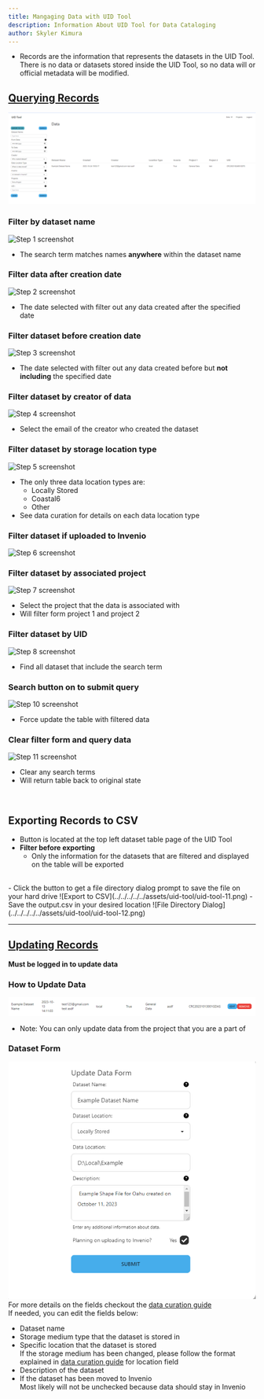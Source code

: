 ```yaml
---
title: Mangaging Data with UID Tool
description: Information About UID Tool for Data Cataloging
author: Skyler Kimura
---
```


- Records are the information that represents the datasets in the UID Tool. There is no data or datasets stored inside the UID Tool, so no data will or official metadata will be modified. 


## <a href="https://coastal5.soest.hawaii.edu/uid-tool/data/" target="_blank">Querying Records</a>

![UID Tool](../../../../../assets/uid-tool/uid-tool-15.png)

### Filter by dataset name
![Step 1 screenshot](https://images.tango.us/workflows/7c62f4ed-48f1-4ed0-91d7-117698440824/steps/67c89559-07f2-45e5-b3bf-38e6f7f2b792/dd297fdd-98ba-4ea3-b512-923d46a9f3ad.png?crop=focalpoint&fit=crop&fp-x=0.0834&fp-y=0.1779&fp-z=2.2450&w=1200&border=2%2CF4F2F7&border-radius=8%2C8%2C8%2C8&border-radius-inner=8%2C8%2C8%2C8&blend-align=bottom&blend-mode=normal&blend-x=0&blend-w=1200&blend64=aHR0cHM6Ly9pbWFnZXMudGFuZ28udXMvc3RhdGljL21hZGUtd2l0aC10YW5nby13YXRlcm1hcmstdjIucG5n&mark-x=29&mark-y=296&m64=aHR0cHM6Ly9pbWFnZXMudGFuZ28udXMvc3RhdGljL2JsYW5rLnBuZz9tYXNrPWNvcm5lcnMmYm9yZGVyPTQlMkNGRjc0NDImdz0zOTImaD01OCZmaXQ9Y3JvcCZjb3JuZXItcmFkaXVzPTEw)

- The search term matches names **anywhere** within the dataset name


### Filter data after creation date
![Step 2 screenshot](https://images.tango.us/workflows/7c62f4ed-48f1-4ed0-91d7-117698440824/steps/737f8dc8-70b6-47a7-a7c0-8f127076a783/c7741436-2d2d-4d89-92c3-dc3a1c635d08.png?crop=focalpoint&fit=crop&fp-x=0.0834&fp-y=0.2372&fp-z=2.2450&w=1200&border=2%2CF4F2F7&border-radius=8%2C8%2C8%2C8&border-radius-inner=8%2C8%2C8%2C8&blend-align=bottom&blend-mode=normal&blend-x=0&blend-w=1200&blend64=aHR0cHM6Ly9pbWFnZXMudGFuZ28udXMvc3RhdGljL21hZGUtd2l0aC10YW5nby13YXRlcm1hcmstdjIucG5n&mark-x=29&mark-y=378&m64=aHR0cHM6Ly9pbWFnZXMudGFuZ28udXMvc3RhdGljL2JsYW5rLnBuZz9tYXNrPWNvcm5lcnMmYm9yZGVyPTQlMkNGRjc0NDImdz0zOTImaD01OCZmaXQ9Y3JvcCZjb3JuZXItcmFkaXVzPTEw)

- The date selected with filter out any data created after the specified date

### Filter dataset before creation date 
![Step 3 screenshot](https://images.tango.us/workflows/7c62f4ed-48f1-4ed0-91d7-117698440824/steps/48edc8c7-7c54-4833-a2b9-b97f203bba0a/d5b425b3-28bb-4114-91b9-a444f7f967bb.png?crop=focalpoint&fit=crop&fp-x=0.0834&fp-y=0.2964&fp-z=2.2450&w=1200&border=2%2CF4F2F7&border-radius=8%2C8%2C8%2C8&border-radius-inner=8%2C8%2C8%2C8&blend-align=bottom&blend-mode=normal&blend-x=0&blend-w=1200&blend64=aHR0cHM6Ly9pbWFnZXMudGFuZ28udXMvc3RhdGljL21hZGUtd2l0aC10YW5nby13YXRlcm1hcmstdjIucG5n&mark-x=29&mark-y=378&m64=aHR0cHM6Ly9pbWFnZXMudGFuZ28udXMvc3RhdGljL2JsYW5rLnBuZz9tYXNrPWNvcm5lcnMmYm9yZGVyPTQlMkNGRjc0NDImdz0zOTImaD01OCZmaXQ9Y3JvcCZjb3JuZXItcmFkaXVzPTEw)

- The date selected with filter out any data created before but **not including** the specified date

### Filter dataset by creator of data
![Step 4 screenshot](https://images.tango.us/workflows/7c62f4ed-48f1-4ed0-91d7-117698440824/steps/9873c6e9-7e74-4607-a8f8-1e967f2bdf90/c3ef68d8-f48f-46a0-973a-b1fcccf2e656.png?crop=focalpoint&fit=crop&fp-x=0.0834&fp-y=0.3557&fp-z=2.2450&w=1200&border=2%2CF4F2F7&border-radius=8%2C8%2C8%2C8&border-radius-inner=8%2C8%2C8%2C8&blend-align=bottom&blend-mode=normal&blend-x=0&blend-w=1200&blend64=aHR0cHM6Ly9pbWFnZXMudGFuZ28udXMvc3RhdGljL21hZGUtd2l0aC10YW5nby13YXRlcm1hcmstdjIucG5n&mark-x=29&mark-y=378&m64=aHR0cHM6Ly9pbWFnZXMudGFuZ28udXMvc3RhdGljL2JsYW5rLnBuZz9tYXNrPWNvcm5lcnMmYm9yZGVyPTQlMkNGRjc0NDImdz0zOTImaD01OCZmaXQ9Y3JvcCZjb3JuZXItcmFkaXVzPTEw)

- Select the email of the creator who created the dataset


### Filter dataset by storage location type
![Step 5 screenshot](https://images.tango.us/workflows/7c62f4ed-48f1-4ed0-91d7-117698440824/steps/7e415dd5-5c48-4595-9a91-4065c7d002af/f80b6dc8-4620-4a8f-8fda-eea69d01bf2c.png?crop=focalpoint&fit=crop&fp-x=0.0834&fp-y=0.4150&fp-z=2.2450&w=1200&border=2%2CF4F2F7&border-radius=8%2C8%2C8%2C8&border-radius-inner=8%2C8%2C8%2C8&blend-align=bottom&blend-mode=normal&blend-x=0&blend-w=1200&blend64=aHR0cHM6Ly9pbWFnZXMudGFuZ28udXMvc3RhdGljL21hZGUtd2l0aC10YW5nby13YXRlcm1hcmstdjIucG5n&mark-x=29&mark-y=378&m64=aHR0cHM6Ly9pbWFnZXMudGFuZ28udXMvc3RhdGljL2JsYW5rLnBuZz9tYXNrPWNvcm5lcnMmYm9yZGVyPTQlMkNGRjc0NDImdz0zOTImaD01OCZmaXQ9Y3JvcCZjb3JuZXItcmFkaXVzPTEw)


- The only three data location types are:
    - Locally Stored
    - Coastal6
    - Other
- See data curation for details on each data location type

### Filter dataset if uploaded to Invenio
![Step 6 screenshot](https://images.tango.us/workflows/7c62f4ed-48f1-4ed0-91d7-117698440824/steps/5f789c34-0632-4400-8e89-e20b0589bc07/91b10bf4-dcd7-4339-984e-6c4611e825a9.png?crop=focalpoint&fit=crop&fp-x=0.0834&fp-y=0.4743&fp-z=2.2450&w=1200&border=2%2CF4F2F7&border-radius=8%2C8%2C8%2C8&border-radius-inner=8%2C8%2C8%2C8&blend-align=bottom&blend-mode=normal&blend-x=0&blend-w=1200&blend64=aHR0cHM6Ly9pbWFnZXMudGFuZ28udXMvc3RhdGljL21hZGUtd2l0aC10YW5nby13YXRlcm1hcmstdjIucG5n&mark-x=29&mark-y=378&m64=aHR0cHM6Ly9pbWFnZXMudGFuZ28udXMvc3RhdGljL2JsYW5rLnBuZz9tYXNrPWNvcm5lcnMmYm9yZGVyPTQlMkNGRjc0NDImdz0zOTImaD01OCZmaXQ9Y3JvcCZjb3JuZXItcmFkaXVzPTEw)


### Filter dataset by associated project
![Step 7 screenshot](https://images.tango.us/workflows/7c62f4ed-48f1-4ed0-91d7-117698440824/steps/498de66b-a60b-479d-ae68-01530f56abb0/786a77bc-248b-40ff-8d1c-7b2fbba9c287.png?crop=focalpoint&fit=crop&fp-x=0.0834&fp-y=0.5336&fp-z=2.2450&w=1200&border=2%2CF4F2F7&border-radius=8%2C8%2C8%2C8&border-radius-inner=8%2C8%2C8%2C8&blend-align=bottom&blend-mode=normal&blend-x=0&blend-w=1200&blend64=aHR0cHM6Ly9pbWFnZXMudGFuZ28udXMvc3RhdGljL21hZGUtd2l0aC10YW5nby13YXRlcm1hcmstdjIucG5n&mark-x=29&mark-y=378&m64=aHR0cHM6Ly9pbWFnZXMudGFuZ28udXMvc3RhdGljL2JsYW5rLnBuZz9tYXNrPWNvcm5lcnMmYm9yZGVyPTQlMkNGRjc0NDImdz0zOTImaD01OCZmaXQ9Y3JvcCZjb3JuZXItcmFkaXVzPTEw)

- Select the project that the data is associated with
- Will filter form project 1 and project 2

### Filter dataset by UID
![Step 8 screenshot](https://images.tango.us/workflows/7c62f4ed-48f1-4ed0-91d7-117698440824/steps/a3c3ecdd-f6ac-4537-bf85-92411ed2a917/2edd13f6-3cd9-4f96-b8ab-03084bc82618.png?crop=focalpoint&fit=crop&fp-x=0.0834&fp-y=0.5929&fp-z=2.2450&w=1200&border=2%2CF4F2F7&border-radius=8%2C8%2C8%2C8&border-radius-inner=8%2C8%2C8%2C8&blend-align=bottom&blend-mode=normal&blend-x=0&blend-w=1200&blend64=aHR0cHM6Ly9pbWFnZXMudGFuZ28udXMvc3RhdGljL21hZGUtd2l0aC10YW5nby13YXRlcm1hcmstdjIucG5n&mark-x=29&mark-y=378&m64=aHR0cHM6Ly9pbWFnZXMudGFuZ28udXMvc3RhdGljL2JsYW5rLnBuZz9tYXNrPWNvcm5lcnMmYm9yZGVyPTQlMkNGRjc0NDImdz0zOTImaD01OCZmaXQ9Y3JvcCZjb3JuZXItcmFkaXVzPTEw)

- Find all dataset that include the search term

### Search button on to submit query
![Step 10 screenshot](https://images.tango.us/workflows/7c62f4ed-48f1-4ed0-91d7-117698440824/steps/8e13515e-0b5e-40b5-a85d-e2e6a3d34c46/ee167c56-a788-45a9-8b49-fd0c11cc4fa9.png?crop=focalpoint&fit=crop&fp-x=0.1324&fp-y=0.6364&fp-z=2.8881&w=1200&border=2%2CF4F2F7&border-radius=8%2C8%2C8%2C8&border-radius-inner=8%2C8%2C8%2C8&blend-align=bottom&blend-mode=normal&blend-x=0&blend-w=1200&blend64=aHR0cHM6Ly9pbWFnZXMudGFuZ28udXMvc3RhdGljL21hZGUtd2l0aC10YW5nby13YXRlcm1hcmstdjIucG5n&mark-x=379&mark-y=370&m64=aHR0cHM6Ly9pbWFnZXMudGFuZ28udXMvc3RhdGljL2JsYW5rLnBuZz9tYXNrPWNvcm5lcnMmYm9yZGVyPTQlMkNGRjc0NDImdz0xNjAmaD03NCZmaXQ9Y3JvcCZjb3JuZXItcmFkaXVzPTEw)

- Force update the table with filtered data

### Clear filter form and query data
![Step 11 screenshot](https://images.tango.us/workflows/7c62f4ed-48f1-4ed0-91d7-117698440824/steps/76d257eb-e4d0-49d5-af27-960a7bec0906/5a13d82d-c459-4a8d-ad80-528732d9b5de.png?crop=focalpoint&fit=crop&fp-x=0.0308&fp-y=0.6364&fp-z=2.9393&w=1200&border=2%2CF4F2F7&border-radius=8%2C8%2C8%2C8&border-radius-inner=8%2C8%2C8%2C8&blend-align=bottom&blend-mode=normal&blend-x=0&blend-w=1200&blend64=aHR0cHM6Ly9pbWFnZXMudGFuZ28udXMvc3RhdGljL21hZGUtd2l0aC10YW5nby13YXRlcm1hcmstdjIucG5n&mark-x=38&mark-y=369&m64=aHR0cHM6Ly9pbWFnZXMudGFuZ28udXMvc3RhdGljL2JsYW5rLnBuZz9tYXNrPWNvcm5lcnMmYm9yZGVyPTQlMkNGRjc0NDImdz0xNDImaD03NiZmaXQ9Y3JvcCZjb3JuZXItcmFkaXVzPTEw)

- Clear any search terms
- Will return table back to original state

<br/>

## Exporting Records to CSV
- Button is located at the top left dataset table page of the UID Tool
- **Filter before exporting**
    - Only the information for the datasets that are filtered and displayed on the table will be exported
<br/>
- Click the button to get a file directory dialog prompt to save the file on your hard drive
![Export to CSV](../../../../../assets/uid-tool/uid-tool-11.png)
- Save the output.csv in your desired location
![File Directory Dialog](../../../../../assets/uid-tool/uid-tool-12.png)

---

## <a href="https://coastal5.soest.hawaii.edu/uid-tool/data/update/" target="_blank">Updating Records</a>
**Must be logged in to update data**

### How to Update Data
![Update Data Table](../../../../../assets/uid-tool/uid-tool-13.png)
- Note: You can only update data from the project that you are a part of

### Dataset Form
![Update Data Form](../../../../../assets/uid-tool/uid-tool-14.png)
For more details on the fields checkout the [data curation guide](crc-documentation/data-management/uid-tool/guides/updating-data)<br>
If needed, you can edit the fields below:
- Dataset name
- Storage medium type that the dataset is stored in
- Specific location that the dataset is stored<br>If the storage medium has been changed, please follow the format explained in [data curation guide](crc-documentation/data-management/uid-tool/guides/updating-data) for location field
- Description of the dataset
- If the dataset has been moved to Invenio<br>Most likely will not be unchecked because data should stay in Invenio
